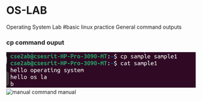 # OS-LAB
Operating System Lab
#basic linux practice
General command outputs
### cp command ouput
![cp command output](copy.png)
![manual command manual](cpmanual.png)
